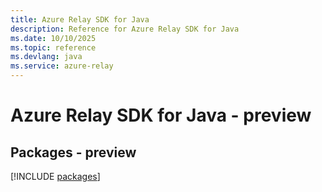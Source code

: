 ```yaml
---
title: Azure Relay SDK for Java
description: Reference for Azure Relay SDK for Java
ms.date: 10/10/2025
ms.topic: reference
ms.devlang: java
ms.service: azure-relay
---
```

# Azure Relay SDK for Java - preview
## Packages - preview
[!INCLUDE [packages](relay-index.md)]